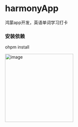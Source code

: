 # harmonyApp
鸿蒙app开发，英语单词学习打卡
### 安装依赖
ohpm install

<img width="225" alt="image" src="https://github.com/user-attachments/assets/280ecf8b-e647-4c92-b785-2770dfe0c9d4">
